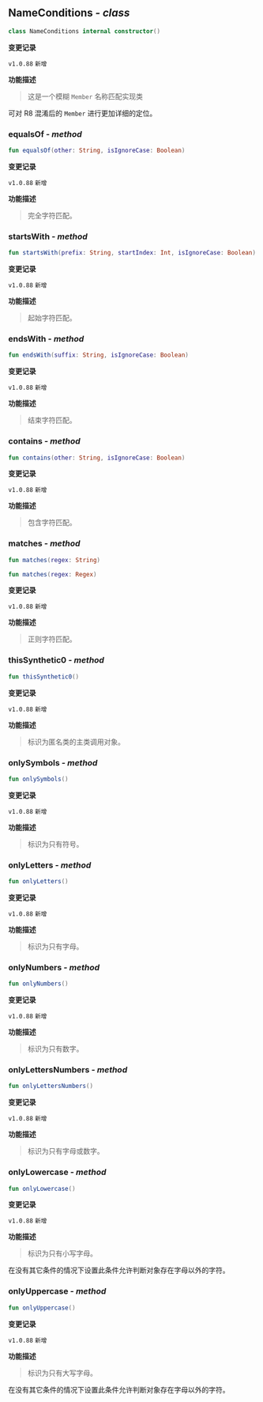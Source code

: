 ## NameConditions *- class*

```kotlin
class NameConditions internal constructor()
```

**变更记录**

`v1.0.88` `新增`

**功能描述**

> 这是一个模糊 `Member` 名称匹配实现类

可对 R8 混淆后的 `Member` 进行更加详细的定位。

### equalsOf *- method*

```kotlin
fun equalsOf(other: String, isIgnoreCase: Boolean)
```

**变更记录**

`v1.0.88` `新增`

**功能描述**

> 完全字符匹配。

### startsWith *- method*

```kotlin
fun startsWith(prefix: String, startIndex: Int, isIgnoreCase: Boolean)
```

**变更记录**

`v1.0.88` `新增`

**功能描述**

> 起始字符匹配。

### endsWith *- method*

```kotlin
fun endsWith(suffix: String, isIgnoreCase: Boolean)
```

**变更记录**

`v1.0.88` `新增`

**功能描述**

> 结束字符匹配。

### contains *- method*

```kotlin
fun contains(other: String, isIgnoreCase: Boolean)
```

**变更记录**

`v1.0.88` `新增`

**功能描述**

> 包含字符匹配。

### matches *- method*

```kotlin
fun matches(regex: String)
```

```kotlin
fun matches(regex: Regex)
```

**变更记录**

`v1.0.88` `新增`

**功能描述**

> 正则字符匹配。

### thisSynthetic0 *- method*

```kotlin
fun thisSynthetic0()
```

**变更记录**

`v1.0.88` `新增`

**功能描述**

> 标识为匿名类的主类调用对象。

### onlySymbols *- method*

```kotlin
fun onlySymbols()
```

**变更记录**

`v1.0.88` `新增`

**功能描述**

> 标识为只有符号。

### onlyLetters *- method*

```kotlin
fun onlyLetters()
```

**变更记录**

`v1.0.88` `新增`

**功能描述**

> 标识为只有字母。

### onlyNumbers *- method*

```kotlin
fun onlyNumbers()
```

**变更记录**

`v1.0.88` `新增`

**功能描述**

> 标识为只有数字。

### onlyLettersNumbers *- method*

```kotlin
fun onlyLettersNumbers()
```

**变更记录**

`v1.0.88` `新增`

**功能描述**

> 标识为只有字母或数字。

### onlyLowercase *- method*

```kotlin
fun onlyLowercase()
```

**变更记录**

`v1.0.88` `新增`

**功能描述**

> 标识为只有小写字母。

在没有其它条件的情况下设置此条件允许判断对象存在字母以外的字符。

### onlyUppercase *- method*

```kotlin
fun onlyUppercase()
```

**变更记录**

`v1.0.88` `新增`

**功能描述**

> 标识为只有大写字母。

在没有其它条件的情况下设置此条件允许判断对象存在字母以外的字符。